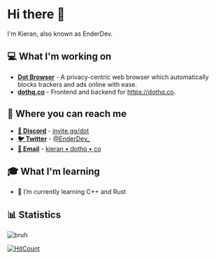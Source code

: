 # Hi there 👋

I'm Kieran, also known as EnderDev.

## 💻 What I'm working on

* **[Dot Browser](https://github.com/dothq/browser)** - A privacy-centric web browser which automatically blocks trackers and ads online with ease.
* **[dothq.co](https://github.com/dothq/dothq.co)** - Frontend and backend for https://dothq.co.

## 📣 Where you can reach me

* **[💬 Discord](https://invite.gg/dot)** - [invite.gg/dot](https://invite.gg/dot)
* **[🐦 Twitter](https://twitter.com/EnderDev_)** - [@EnderDev_](https://twitter.com/EnderDev_)
* **[📧 Email](mailto:kieran@dothq.co)** -  [kieran • dothq • co](mailto:kieran@dothq.co)

## 🎓 What I'm learning

* 🌱 I’m currently learning C++ and Rust

## 📊 Statistics

![bruh](https://github-readme-stats.vercel.app/api?username=enderdev&show_icons=true)

[![HitCount](http://hits.dwyl.com/EnderDev/EnderDev.svg)](http://hits.dwyl.com/EnderDev/EnderDev)
